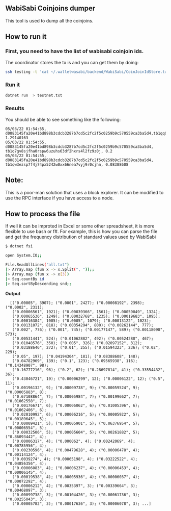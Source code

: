 ## WabiSabi Coinjoins dumper

This tool is used to dump all the coinjoins.

## How to run it

### First, you need to have the list of wabisabi coinjoin ids.

The coordinator stores the tx is and you can get them by doing:

```bash
ssh testing -t 'cat ~/.walletwasabi/backend/WabiSabi/CoinJoinIdStore.txt' > coinjoins-testnet.txt
```

### Run it

```bash
dotnet run  > testnet.txt
```

### Results

You should be able to see something like the following:

```
05/03/22 01:54:55, d0083145fa20e41bd898b3cdcb3287b7cd5c2fc2f5c0259b9c570559ca3ba5d4,tb1qq03y5c4cvhdpzxr344xml30x6jckmcdtuxepty, 1.29140163
05/03/22 01:54:55, d0083145fa20e41bd898b3cdcb3287b7cd5c2fc2f5c0259b9c570559ca3ba5d4, tb1q7gv8sjfha0rspw6uzuhs63df2hxrs4l2fz9z0j, 0.2
05/03/22 01:54:55, d0083145fa20e41bd898b3cdcb3287b7cd5c2fc2f5c0259b9c570559ca3ba5d4, tb1qw3ezsp7f4j74px5242w0xx66nea7vyj9r0cjhn, 0.08388608
```

## Note:

This is a poor-man solution that uses a block explorer. It can be modified to use the RPC interface if you have access to a node.

## How to process the file

If well it can be improted in Excel or some other spreadsheet, it is more flexible to use bash or f#. For example, this is how you can parse the file and get the frequency distribution of standard values used by WabiSabi

```bash
$ dotnet fsi

open System.IO;;

File.ReadAllLines("all.txt")
|> Array.map (fun x -> x.Split(", "));;
|> Array.map (fun x -> x[3])
|> Seq.countBy id
|> Seq.sortByDescending snd;;
```

**Output**
```
  [("0.00005", 3907); ("0.0001", 2427); ("0.00008192", 2398); ("0.0002", 2311);
   ("0.00006561", 1921); ("0.00039366", 1561); ("0.00059049", 1324);
   ("0.00065536", 1249); ("0.00032768", 1235); ("0.00019683", 1095);
   ("0.00016384", 1085); ("0.0005", 1079); ("0.00013122", 1023);
   ("0.00131072", 818); ("0.00354294", 800); ("0.00262144", 777);
   ("0.002", 776); ("0.001", 745); ("0.00177147", 589); ("0.00118098", 573);
   ("0.00531441", 524); ("0.01062882", 492); ("0.00524288", 467);
   ("0.01048576", 350); ("0.005", 326); ("0.02097152", 312);
   ("0.03188646", 272); ("0.01", 255); ("0.01594323", 236); ("0.02", 229);
   ("0.05", 197); ("0.04194304", 181); ("0.08388608", 148);
   ("0.04782969", 139); ("0.1", 123); ("0.09565938", 116); ("0.14348907", 98);
   ("0.16777216", 96); ("0.2", 62); ("0.28697814", 41); ("0.33554432", 36);
   ("0.43046721", 19); ("0.00006299", 12); ("0.00006122", 12); ("0.5", 11);
   ("0.00196132", 9); ("0.00009738", 9); ("0.00059524", 9); ("0.00005883", 8);
   ("0.67108864", 7); ("0.00005984", 7); ("0.00199662", 7); ("0.01062558", 7);
   ("0.00176671", 6); ("0.00006062", 6); ("0.01005396", 6); ("0.01062406", 6);
   ("0.02010992", 6); ("0.00006216", 5); ("0.00005922", 5); ("0.00189645", 5);
   ("0.00009421", 5); ("0.00005901", 5); ("0.06376954", 5); ("0.00006554", 5);
   ("0.00032506", 5); ("0.00005604", 5); ("0.00261882", 5); ("0.86093442", 4);
   ("0.00006317", 4); ("0.000062", 4); ("0.00242069", 4); ("0.00785956", 4);
   ("0.00230596", 4); ("0.00479628", 4); ("0.00006478", 4); ("0.00114124", 4);
   ("0.0039274", 4); ("0.00065198", 4); ("0.03222522", 4); ("0.04856356", 4);
   ("0.00006083", 4); ("0.00006237", 4); ("0.00006453", 4); ("0.00006145", 4);
   ("0.00019538", 4); ("0.00005936", 4); ("0.00006037", 4); ("0.00072292", 4);
   ("0.00006212", 4); ("0.0035397", 3); ("0.00339664", 3); ("0.00468097", 3);
   ("0.00099738", 3); ("0.00104426", 3); ("0.00061736", 3); ("0.00255043", 3);
   ("0.00005782", 3); ("0.00017636", 3); ("0.00006078", 3); ...]
   ```